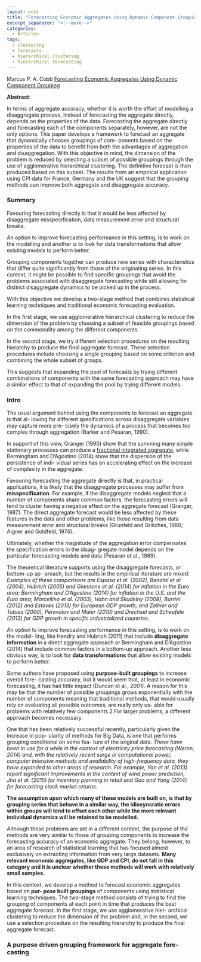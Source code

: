 ```yaml
---
layout: post
title: "Forecasting Economic Aggregates Using Dynamic Component Grouping"
excerpt_separator: "<!--more-->"
categories:
  - Articles
tags:
  - clustering
  - forecasts 
  - hierarchical clustering
  - hierarchical forecasting
---
```



Marcus P. A. Cobb [Forecasting Economic Aggregates Using Dynamic Component Grouping](https://mpra.ub.uni-muenchen.de/81585/1/MPRA_paper_81585.pdf)

**Abstract**:

In terms of aggregate accuracy, whether it is worth the effort of modelling a disaggregate process, instead of forecasting the aggregate directly, depends on the properties of the data. Forecasting the aggregate directly and forecasting each of the components separately, however, are not the only options. This paper develops a framework to forecast an aggregate that dynamically chooses groupings of com- ponents based on the properties of the data to benefit from both the advantages of aggregation and disaggregation. With this objective in mind, the dimension of the problem is reduced by selecting a subset of possible groupings through the use of agglomerative hierarchical clustering. The definitive forecast is then produced based on this subset. The results from an empirical application using CPI data for France, Germany and the UK suggest that the grouping methods can improve both aggregate and disaggregate accuracy.

<!--more--> 

### Summary 

Favouring forecasting directly is that it would be less affected by disaggregate misspecification, data measurement error and structural breaks. 

An option to improve forecasting performance in this setting, is to work on the modelling and another is to look for data transformations that allow existing models to perform better.

Grouping components together can produce new series with characteristics that differ quite significantly from those of the originating series. In this context, it might be possible to find specific groupings that avoid the problems associated with disaggregate forecasting while still allowing for distinct disaggregate dynamics to be picked up in the process. 

With this objective we develop a two-stage method that combines statistical learning techniques and traditional economic forecasting evaluation. 

In the first stage, we use agglomerative hierarchical clustering to reduce the dimension of the problem by choosing a subset of feasible groupings based on the commonality among the different components. 

In the second stage, we try different selection procedures on the resulting hierarchy to produce the final aggregate forecast. These selection procedures include choosing a single grouping based on some criterion and combining the whole subset of groups.

This suggests that expanding the pool of forecasts by trying different combinations of components with the same forecasting approach may have a similar effect to that of expanding the pool by trying different models.

### Intro 

The usual argument behind using the components to forecast an aggregate is that al- lowing for different specifications across disaggregate variables may capture more pre- cisely the dynamics of a process that becomes too complex through aggregation (Barker and Pesaran, 1990). 

In support of this view, Granger (1990) show that the summing many simple stationary processes can produce a [fractional integrated aggregate](https://www.sciencedirect.com/science/article/pii/S0304407617300428), while Bermingham and D’Agostino (2014) show that the dispersion of the persistence of indi- vidual series has an accelerating effect on the increase of complexity in the aggregate.

Favouring forecasting the aggregate directly is that, in practical applications, it is likely that the disaggregate processes may suffer from **misspecification**. For example, if the disaggregate models neglect that a number of components share common factors, the forecasting errors will tend to cluster having a negative effect on the aggregate forecast (Granger, 1987). The direct aggregate forecast would be less affected by these features in the data and other problems, like those resulting from data measurement error and structural breaks (Grunfeld and Griliches, 1960; Aigner and Goldfeld, 1974).

Ultimately, whether the magnitude of the aggregation error compensates the specification errors in the disag- gregate model depends on the particular forecasting models and data (Pesaran et al., 1989).

The theoretical literature supports using the disaggregate forecasts, or bottom-up ap- proach, but the results in the empirical literature are mixed: *Examples of these comparisons are Espasa et al. (2002), Benalal et al. (2004), Hubrich (2005) and Giannone et al. (2014) for inflation in the Euro area; Bermingham and D’Agostino (2014) for inflation in the U.S. and the Euro area; Marcellino et al. (2003), Hahn and Skudelny (2008), Burriel (2012) and Esteves (2013) for European GDP growth; and Zellner and Tobias (2000), Perevalov and Maier (2010) and Drechsel and Scheufele (2013) for GDP growth in specific industrialized countries.*

An option to improve forecasting performance in this setting, is to work on the model- ling, like Hendry and Hubrich (2011) that include **disaggregate information** in a direct aggregate approach or Bermingham and D’Agostino (2014) that include common factors in a bottom-up approach. Another less obvious way, is to look for **data transformations** that allow existing models to perform better.

Some authors have proposed using **purpose-built groupings** to increase overall fore- casting accuracy, but it would seem that, at least in economic forecasting, it has had little impact (Duncan et al., 2001). A reason for this may be that the number of possible groupings grows exponentially with the number of components meaning that traditional methods, that would usually rely on evaluating all possible outcomes, are really only us- able for problems with relatively few components.2 For larger problems, a different approach becomes necessary.

One that has been relatively successful recently, particularly given the increase in pop- ularity of methods for Big Data, is one that performs grouping conditional on some fea- ture of the original data. *These have been in use for a while in the context of electricity price forecasting (Weron, 2014) and, with the relatively recent surge in computational power, computer intensive methods and availability of high-frequency data, they have expanded to other areas of research. For example, Yan et al. (2013) report significant improvements in the context of wind power prediction, Jha et al. (2015) for inventory planning in retail and Gao and Yang (2014) for forecasting stock market returns.*

**The assumption upon which many of these models are built on, is that by grouping series that behave in a similar way, the idiosyncratic errors within groups will tend to offset each other while the more relevant individual dynamics will be retained to be modelled.**

Although these problems are set in a different context, the purpose of the methods are very similar to those of grouping components to increase the forecasting accuracy of an economic aggregate. They belong, however, to an area of research of statistical learning that has focused almost exclusively on extracting information from very large datasets. **Many relevant economic aggregates, like GDP and CPI, do not fall in this category and it is unclear whether these methods will work with relatively small samples.**

In this context, we develop a method to forecast economic aggregates based on **pur- pose built groupings** of components using statistical learning techniques. The two-stage method consists of trying to find the grouping of components at each point in time that produces the best aggregate forecast. In the first stage, we use agglomerative hier- archical clustering to reduce the dimension of the problem and, in the second, we use a selection procedure on the resulting hierarchy to produce the final aggregate forecast.

### A purpose driven grouping framework for aggregate fore- casting
